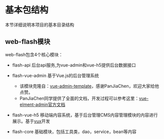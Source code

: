 # 基本包结构

本节详细说明本项目的基本目录结构

## web-flash模块

web-flash包含4个核心模块：
- flash-api 后台api服务,为vue-admin和vue-h5提供后台数据接口
- flash-vue-admin 基于Vue.js的后台管理系统
    - 该模块克隆自：[vue-admin-template](https://github.com/PanJiaChen/vue-admin-template)，感谢PanJiaChen，欢迎大家给他点赞。
    - PanJiaChen同学提供了全面的文档，开发过程可以参考这里：[vue-elment-admin官方文档](https://panjiachen.github.io/vue-element-admin-site/zh/)

- flash-vue-h5 移动端内容系统，基于后台管理CMS内容管理模块的内容进行展示。基于[vux](https://vux.li)开发
- flash-core 基础模块，包括工具类，dao，service，bean等内容
